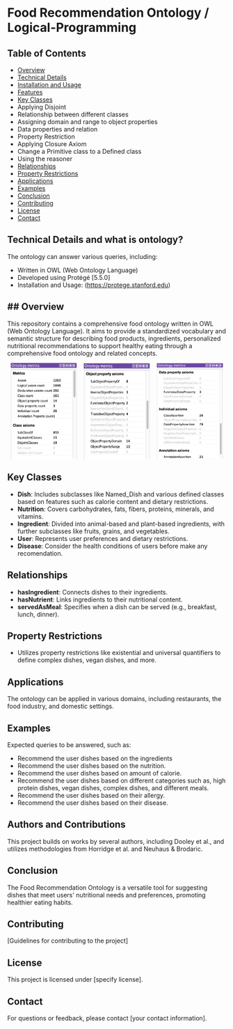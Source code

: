
# Food Recommendation Ontology / Logical-Programming

## Table of Contents
- [Overview](#overview)
- [Technical Details](#technical-details)
- [Installation and Usage](#installation-and-usage)
- [Features](#features)
- [Key Classes](#classes)
- Applying Disjoint
- Relationship between different classes
- Assigning domain and range to object properties
- Data properties and relation
- Property Restriction
- Applying Closure Axiom
- Change a Primitive class to a Defined class
- Using the reasoner
- [Relationships](#relationships)
- [Property Restrictions](#property-restrictions)
- [Applications](#applications)
- [Examples](#examples)
- [Conclusion](#conclusion)
- [Contributing](#contributing)
- [License](#license)
- [Contact](#contact)

## Technical Details and what is ontology?
The ontology can answer various queries, including:
- Written in OWL (Web Ontology Language)
- Developed using Protégé [5.5.0]
- Installation and Usage: (https://protege.stanford.edu)

## ## Overview
This repository contains a comprehensive food ontology written in OWL (Web Ontology Language). It aims to provide a standardized vocabulary and semantic structure for describing food products, ingredients, personalized nutritional recommendations to support healthy eating through a comprehensive food ontology and related concepts.
<div style="display: flex; justify-content: space-around;">
    <img src="Technical_Details/Details_Pics/metrics_pic1.png" alt="Image 1" width="30%">
    <img src="Technical_Details/Details_Pics/metrics_pic2.png" alt="Image 2" width="30%">
    <img src="Technical_Details/Details_Pics/metrics_pic3.png" alt="Image 3" width="30%">
</div>




## Key Classes
- **Dish**: Includes subclasses like Named_Dish and various defined classes based on features such as calorie content and dietary restrictions.
- **Nutrition**: Covers carbohydrates, fats, fibers, proteins, minerals, and vitamins.
- **Ingredient**: Divided into animal-based and plant-based ingredients, with further subclasses like fruits, grains, and vegetables.
- **User**: Represents user preferences and dietary restrictions.
- **Disease**: Consider the health conditions of users before make any recomendation.

## Relationships
- **hasIngredient**: Connects dishes to their ingredients.
- **hasNutrient**: Links ingredients to their nutritional content.
- **servedAsMeal**: Specifies when a dish can be served (e.g., breakfast, lunch, dinner).

## Property Restrictions
- Utilizes property restrictions like existential and universal quantifiers to define complex dishes, vegan dishes, and more.

## Applications
The ontology can be applied in various domains, including restaurants, the food industry, and domestic settings.

## Examples
Expected queries to be answered, such as:
- Recommend the user dishes based on the ingredients
- Recommend the user dishes based on the nutrition.
- Recommend the user dishes based on amount of calorie.
- Recommend the user dishes based on different categories such as, high protein dishes, vegan dishes, complex dishes, and different meals.
- Recommend the user dishes based on their allergy.
- Recommend the user dishes based on their disease.

## Authors and Contributions
This project builds on works by several authors, including Dooley et al., and utilizes methodologies from Horridge et al. and Neuhaus & Brodaric.

## Conclusion
The Food Recommendation Ontology is a versatile tool for suggesting dishes that meet users' nutritional needs and preferences, promoting healthier eating habits.
 
## Contributing
[Guidelines for contributing to the project]

## License
This project is licensed under [specify license].

## Contact
For questions or feedback, please contact [your contact information].














